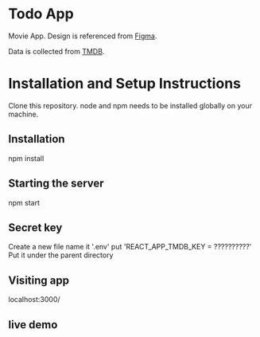 # Todo App

Movie App.
Design is referenced from [Figma](<https://www.figma.com/file/o2l5kIvzobXu2EWFmXhDim/MovieBox-(Community)?node-id=1221%3A325&t=ZNfgdAcuz2tqKJWC-0>).

Data is collected from [TMDB](https://www.themoviedb.org/).

# Installation and Setup Instructions

Clone this repository. node and npm needs to be installed globally on your machine.

## Installation

npm install

## Starting the server

npm start

## Secret key

Create a new file
name it '.env'
put 'REACT_APP_TMDB_KEY = ??????????'
Put it under the parent directory


## Visiting app

localhost:3000/

## live demo

